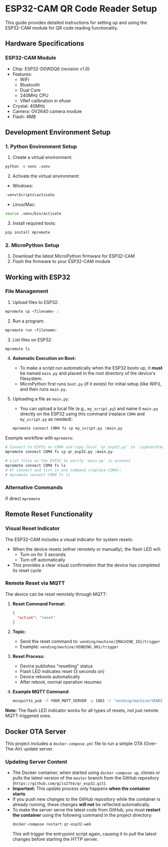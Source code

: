 # ESP32-CAM QR Code Reader Setup

This guide provides detailed instructions for setting up and using the ESP32-CAM module for QR code reading functionality.

## Hardware Specifications

### ESP32-CAM Module
- Chip: ESP32-D0WDQ6 (revision v1.0)
- Features: 
  - WiFi
  - Bluetooth
  - Dual Core
  - 240MHz CPU
  - VRef calibration in efuse
- Crystal: 40MHz
- Camera: OV2640 camera module
- Flash: 4MB

## Development Environment Setup

### 1. Python Environment Setup

1. Create a virtual environment:
```bash
python -m venv .venv
```

2. Activate the virtual environment:
- Windows:
```bash
.venv\Scripts\activate
```
- Linux/Mac:
```bash
source .venv/bin/activate
```

3. Install required tools:
```bash
pip install mpremote
```

### 2. MicroPython Setup

1. Download the latest MicroPython firmware for ESP32-CAM
2. Flash the firmware to your ESP32-CAM module

## Working with ESP32

### File Management

1. Upload files to ESP32:
```bash
mpremote cp <filename> :
```

2. Run a program:
```bash
mpremote run <filename>
```

3. List files on ESP32:
```bash
mpremote ls
```

4. **Automatic Execution on Boot:**
   - To make a script run automatically when the ESP32 boots up, it **must** be named `main.py` and placed in the root directory of the device's filesystem.
   - MicroPython first runs `boot.py` (if it exists) for initial setup (like WiFi), and then runs `main.py`.

5. Uploading a file as `main.py`:
   - You can upload a local file (e.g., `my_script.py`) and name it `main.py` directly on the ESP32 using this command (replace `COM4` and `my_script.py` as needed):
   ```bash
   mpremote connect COM4 fs cp my_script.py :main.py
   ```

Example workflow with `mpremote`:
```bash
# Connect to ESP32 on COM4 and copy local 'qr_esp32.py' to '/pyboard/main.py'
mpremote connect COM4 fs cp qr_esp32.py :main.py

# List files on the ESP32 to verify 'main.py' is present
mpremote connect COM4 fs ls
# Or connect and list in one command (replace COM4):
# mpremote connect COM4 fs ls
```

### Alternative Commands
If direct `mpremote`

## Remote Reset Functionality

### Visual Reset Indicator
The ESP32-CAM includes a visual indicator for system resets:
- When the device resets (either remotely or manually), the flash LED will:
  - Turn on for 3 seconds
  - Turn off automatically
- This provides a clear visual confirmation that the device has completed its reset cycle

### Remote Reset via MQTT
The device can be reset remotely through MQTT:

1. **Reset Command Format:**
   ```json
   {
     "action": "reset"
   }
   ```

2. **Topic:**
   - Send the reset command to: `vending/machine/{MACHINE_ID}/trigger`
   - Example: `vending/machine/VENDING_001/trigger`

3. **Reset Process:**
   - Device publishes "resetting" status
   - Flash LED indicates reset (3 seconds on)
   - Device reboots automatically
   - After reboot, normal operation resumes

4. **Example MQTT Command:**
   ```bash
   mosquitto_pub -h YOUR_MQTT_SERVER -p 1883 -t "vending/machine/VENDING_001/trigger" -m '{"action": "reset"}'
   ```

**Note:** The flash LED indicator works for all types of resets, not just remote MQTT-triggered ones.

## Docker OTA Server

This project includes a `docker-compose.yml` file to run a simple OTA (Over-The-Air) update server.

### Updating Server Content

- The Docker container, when started using `docker-compose up`, clones or pulls the latest version of the `master` branch from the GitHub repository (`https://github.com/gilo2754/qr_esp32.git`).
- **Important:** This update process only happens **when the container starts**.
- If you push new changes to the GitHub repository while the container is already running, these changes **will not** be reflected automatically.
- To make the server serve the latest code from GitHub, you must **restart the container** using the following command in the project directory:
  ```bash
  docker-compose restart qr-esp32-web
  ```
  This will trigger the entrypoint script again, causing it to pull the latest changes before starting the HTTP server.